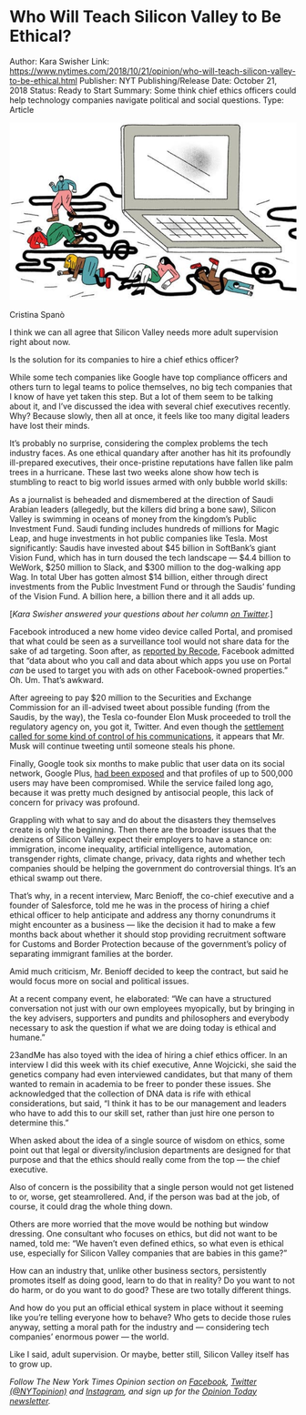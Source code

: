 # Who Will Teach Silicon Valley to Be Ethical?

Author: Kara Swisher
Link: https://www.nytimes.com/2018/10/21/opinion/who-will-teach-silicon-valley-to-be-ethical.html
Publisher: NYT
Publishing/Release Date: October 21, 2018
Status: Ready to Start
Summary: Some think chief ethics officers could help technology companies navigate political and social questions.
Type: Article

![Cristina Spanò](Who%20Will%20Teach%20Silicon%20Valley%20to%20Be%20Ethical%20cbdf052b9707456e9234ef4103805729/22swisher-articleLarge.jpg)

Cristina Spanò

I think we can all agree that Silicon Valley needs more adult supervision right about now.

Is the solution for its companies to hire a chief ethics officer?

While some tech companies like Google have top compliance officers and others turn to legal teams to police themselves, no big tech companies that I know of have yet taken this step. But a lot of them seem to be talking about it, and I’ve discussed the idea with several chief executives recently. Why? Because slowly, then all at once, it feels like too many digital leaders have lost their minds.

It’s probably no surprise, considering the complex problems the tech industry faces. As one ethical quandary after another has hit its profoundly ill-prepared executives, their once-pristine reputations have fallen like palm trees in a hurricane. These last two weeks alone show how tech is stumbling to react to big world issues armed with only bubble world skills:

As a journalist is beheaded and dismembered at the direction of Saudi Arabian leaders (allegedly, but the killers did bring a bone saw), Silicon Valley is swimming in oceans of money from the kingdom’s Public Investment Fund. Saudi funding includes hundreds of millions for Magic Leap, and huge investments in hot public companies like Tesla. Most significantly: Saudis have invested about $45 billion in SoftBank’s giant Vision Fund, which has in turn doused the tech landscape — $4.4 billion to WeWork, $250 million to Slack, and $300 million to the dog-walking app Wag. In total Uber has gotten almost $14 billion, either through direct investments from the Public Investment Fund or through the Saudis’ funding of the Vision Fund. A billion here, a billion there and it all adds up.

[*Kara Swisher answered your questions about her column [on Twitter](https://twitter.com/karaswisher/status/1054842303922298880).*]

Facebook introduced a new home video device called Portal, and promised that what could be seen as a surveillance tool would not share data for the sake of ad targeting. Soon after, as [reported by Recode](https://www.recode.net/2018/10/16/17966102/facebook-portal-ad-targeting-data-collection), Facebook admitted that “data about who you call and data about which apps you use on Portal *can* be used to target you with ads on other Facebook-owned properties.” Oh. Um. That’s awkward.

After agreeing to pay $20 million to the Securities and Exchange Commission for an ill-advised tweet about possible funding (from the Saudis, by the way), the Tesla co-founder Elon Musk proceeded to troll the regulatory agency on, you got it, Twitter. And even though the [settlement called for some kind of control of his communications](https://www.sec.gov/news/press-release/2018-226), it appears that Mr. Musk will continue tweeting until someone steals his phone.

Finally, Google took six months to make public that user data on its social network, Google Plus, [had been exposed](https://www.nytimes.com/2018/10/08/technology/google-plus-security-disclosure.html?module=inline) and that profiles of up to 500,000 users may have been compromised. While the service failed long ago, because it was pretty much designed by antisocial people, this lack of concern for privacy was profound.

Grappling with what to say and do about the disasters they themselves create is only the beginning. Then there are the broader issues that the denizens of Silicon Valley expect their employers to have a stance on: immigration, income inequality, artificial intelligence, automation, transgender rights, climate change, privacy, data rights and whether tech companies should be helping the government do controversial things. It’s an ethical swamp out there.

That’s why, in a recent interview, Marc Benioff, the co-chief executive and a founder of Salesforce, told me he was in the process of hiring a chief ethical officer to help anticipate and address any thorny conundrums it might encounter as a business — like the decision it had to make a few months back about whether it should stop providing recruitment software for Customs and Border Protection because of the government’s policy of separating immigrant families at the border.

Amid much criticism, Mr. Benioff decided to keep the contract, but said he would focus more on social and political issues.

At a recent company event, he elaborated: “We can have a structured conversation not just with our own employees myopically, but by bringing in the key advisers, supporters and pundits and philosophers and everybody necessary to ask the question if what we are doing today is ethical and humane.”

23andMe has also toyed with the idea of hiring a chief ethics officer. In an interview I did this week with its chief executive, Anne Wojcicki, she said the genetics company had even interviewed candidates, but that many of them wanted to remain in academia to be freer to ponder these issues. She acknowledged that the collection of DNA data is rife with ethical considerations, but said, “I think it has to be our management and leaders who have to add this to our skill set, rather than just hire one person to determine this.”

When asked about the idea of a single source of wisdom on ethics, some point out that legal or diversity/inclusion departments are designed for that purpose and that the ethics should really come from the top — the chief executive.

Also of concern is the possibility that a single person would not get listened to or, worse, get steamrollered. And, if the person was bad at the job, of course, it could drag the whole thing down.

Others are more worried that the move would be nothing but window dressing. One consultant who focuses on ethics, but did not want to be named, told me: “We haven’t even defined ethics, so what even is ethical use, especially for Silicon Valley companies that are babies in this game?”

How can an industry that, unlike other business sectors, persistently promotes itself as doing good, learn to do that in reality? Do you want to not do harm, or do you want to do good? These are two totally different things.

And how do you put an official ethical system in place without it seeming like you’re telling everyone how to behave? Who gets to decide those rules anyway, setting a moral path for the industry and — considering tech companies’ enormous power — the world.

Like I said, adult supervision. Or maybe, better still, Silicon Valley itself has to grow up.

*Follow The New York Times Opinion section on [Facebook](https://www.facebook.com/nytopinion), [Twitter (@NYTopinion)](http://twitter.com/NYTOpinion) and [Instagram](https://www.instagram.com/nytopinion/), and sign up for the [Opinion Today newsletter](http://www.nytimes.com/newsletters/opiniontoday/).*